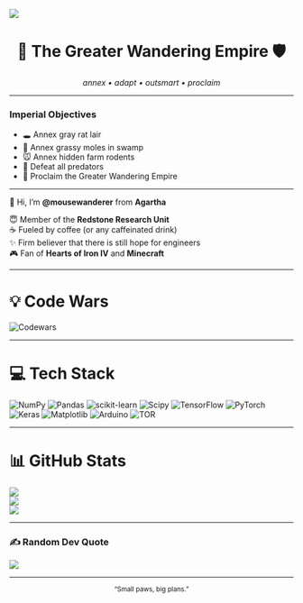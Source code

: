 ![](https://komarev.com/ghpvc/?username=mousewanderer&color=orange)

<h1 align="center">🐀 The Greater Wandering Empire 🛡️</h1>
<p align="center">
  <em>annex • adapt • outsmart • proclaim</em>
</p>

---

### Imperial Objectives
- 🕳️ Annex gray rat lair  
- 🌾 Annex grassy moles in swamp  
- 🐭 Annex hidden farm rodents  
- 🦉 Defeat all predators  
- 📣 Proclaim the Greater Wandering Empire  

---

👋 Hi, I’m **@mousewanderer** from **Agartha**  

😇 Member of the **Redstone Research Unit**  
☕ Fueled by coffee (or any caffeinated drink)  
✨ Firm believer that there is still hope for engineers  
🎮 Fan of **Hearts of Iron IV** and **Minecraft**  

---

# 💡 Code Wars
![Codewars](https://github.r2v.ch/codewars?user=mousewanderer&stroke=red)

---

# 💻 Tech Stack
![NumPy](https://img.shields.io/badge/numpy-%23013243.svg?style=for-the-badge&logo=numpy&logoColor=white) 
![Pandas](https://img.shields.io/badge/pandas-%23150458.svg?style=for-the-badge&logo=pandas&logoColor=white) 
![scikit-learn](https://img.shields.io/badge/scikit--learn-%23F7931E.svg?style=for-the-badge&logo=scikit-learn&logoColor=white) 
![Scipy](https://img.shields.io/badge/SciPy-%230C55A5.svg?style=for-the-badge&logo=scipy&logoColor=%white) 
![TensorFlow](https://img.shields.io/badge/TensorFlow-%23FF6F00.svg?style=for-the-badge&logo=TensorFlow&logoColor=white) 
![PyTorch](https://img.shields.io/badge/PyTorch-%23EE4C2C.svg?style=for-the-badge&logo=PyTorch&logoColor=white) 
![Keras](https://img.shields.io/badge/Keras-%23D00000.svg?style=for-the-badge&logo=Keras&logoColor=white) 
![Matplotlib](https://img.shields.io/badge/Matplotlib-%23ffffff.svg?style=for-the-badge&logo=Matplotlib&logoColor=black) 
![Arduino](https://img.shields.io/badge/-Arduino-00979D?style=for-the-badge&logo=Arduino&logoColor=white) 
![TOR](https://img.shields.io/badge/tor-%237E4798.svg?style=for-the-badge&logo=tor-project&logoColor=white) 

---

# 📊 GitHub Stats
![](https://github-readme-stats.vercel.app/api?username=mousewanderer&theme=merko&hide_border=false&include_all_commits=false&count_private=false)<br/>
![](https://nirzak-streak-stats.vercel.app/?user=mousewanderer&theme=merko&hide_border=false)<br/>
![](https://github-readme-stats.vercel.app/api/top-langs/?username=mousewanderer&theme=merko&hide_border=false&include_all_commits=false&count_private=false&layout=compact)

---

### ✍️ Random Dev Quote
![](https://quotes-github-readme.vercel.app/api?type=horizontal&theme=radical)

---

<p align="center">
  <sub>“Small paws, big plans.”</sub>
</p>
